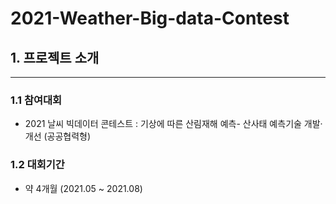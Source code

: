 # 2021-Weather-Big-data-Contest

## 1. 프로젝트 소개
-------------------------------------------------------------------------------
### 1.1 참여대회
+ 2021 날씨 빅데이터 콘테스트 : 기상에 따른 산림재해 예측- 산사태 예측기술 개발·개선 (공공협력형)

### 1.2 대회기간
+ 약 4개월 (2021.05 ~ 2021.08)
